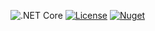 <!--bl
    (filemeta
        (title "Badges")
    )
/bl-->
![.NET Core](https://github.com/jason-kerney/SafeSqlBuilder/workflows/.NET%20Core/badge.svg)
[![License](https://img.shields.io/github/license/jason-kerney/SafeSqlBuilder)](https://github.com/jason-kerney/SafeSqlBuilder/blob/main/LICENSE)
[![Nuget](https://img.shields.io/nuget/v/safe-dynamic-sql-generator.svg)](https://www.nuget.org/packages/safe-dynamic-sql-generator/)
